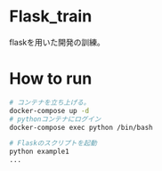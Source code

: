 # Flask_train
flaskを用いた開発の訓練。
# How to run
```bash
# コンテナを立ち上げる。
docker-compose up -d
# pythonコンテナにログイン
docker-compose exec python /bin/bash

# Flaskのスクリプトを起動
python example1
...
```